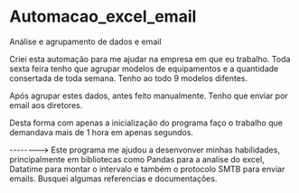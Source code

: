 # Automacao_excel_email

Análise e agrupamento de dados e email

Criei esta automação para me ajudar na empresa em que eu trabalho.
Toda sexta feira tenho que agrupar modelos de equipamentos e a quantidade consertada de toda semana. Tenho ao todo 9 modelos difentes.

Após agrupar estes dados, antes feito manualmente. Tenho que enviar por email aos diretores.

Desta forma com apenas a inicialização do programa faço o trabalho que demandava mais de 1 hora em apenas segundos. 

--------> Este programa me ajudou a desenvonver minhas habilidades, principalmente em bibliotecas como Pandas para a analise do excel, Datatime para montar o intervalo e também o protocolo SMTB para enviar emails. Busquei algumas referencias e documentações. 


